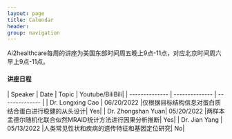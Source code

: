 ```yaml
---
layout: page
title: Calendar
header:
group: navigation
---
```


Ai2healthcare每周的讲座为美国东部时间周五晚上9点-11点，对应北京时间周六早上9点-11点。


#### 讲座日程

| Speaker | Date | Topic | Youtube/BiliBili|
| -------------- | -------------- | -------------- |
| Dr. Longxing Cao  | 06/20/2022 |仅根据目标结构信息对蛋白质结合蛋白进行稳健的从头设计| Yes|
| Dr. Zhongshan Yuan| 05/20/2022 |两样本孟德尔随机化联合似然MRAID统计方法进行因果分析推断| Yes|
| Dr. Jian Yang     | 05/13/2022 |人类常见性状和疾病的遗传特征和基因定位研究| No|
